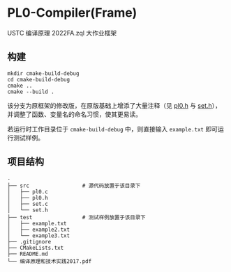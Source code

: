# PL0-Compiler(Frame)

USTC 编译原理 2022FA.zql 大作业框架

## 构建

```
mkdir cmake-build-debug
cd cmake-build-debug
cmake ..
cmake --build .
```

该分支为原框架的修改版，在原版基础上增添了大量注释（见 [pl0.h](./src/pl0.h) 与 [set.h](./src/set.h)），并调整了函数、变量名的命名习惯，使其更易读。

若运行时工作目录位于 `cmake-build-debug` 中，则直接输入 `example.txt` 即可运行测试样例。

## 项目结构

```
.
├── src                 # 源代码放置于该目录下
│   ├── pl0.c
│   ├── pl0.h
│   ├── set.c
│   └── set.h
├── test                # 测试样例放置于该目录下
│   ├── example.txt
│   ├── example2.txt
│   └── example3.txt
├── .gitignore
├── CMakeLists.txt
├── README.md
└── 编译原理和技术实践2017.pdf
```
